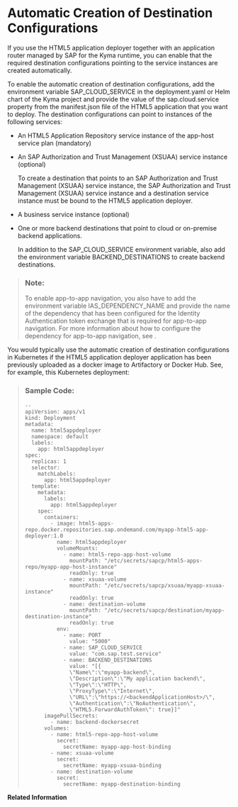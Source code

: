 <!-- loiobe0acbfdd48d4678b8b4d81f708c373b -->

# Automatic Creation of Destination Configurations

If you use the HTML5 application deployer together with an application router managed by SAP for the Kyma runtime, you can enable that the required destination configurations pointing to the service instances are created automatically.

To enable the automatic creation of destination configurations, add the environment variable SAP\_CLOUD\_SERVICE in the deployment.yaml or Helm chart of the Kyma project and provide the value of the sap.cloud.service property from the manifest.json file of the HTML5 application that you want to deploy. The destination configurations can point to instances of the following services:

-   An HTML5 Application Repository service instance of the app-host service plan \(mandatory\)

-   An SAP Authorization and Trust Management \(XSUAA\) service instance \(optional\)

    To create a destination that points to an SAP Authorization and Trust Management \(XSUAA\) service instance, the SAP Authorization and Trust Management \(XSUAA\) service instance and a destination service instance must be bound to the HTML5 application deployer.

-   A business service instance \(optional\)

-   One or more backend destinations that point to cloud or on-premise backend applications.

    In addition to the SAP\_CLOUD\_SERVICE environment variable, also add the environment variable BACKEND\_DESTINATIONS to create backend destinations.


> ### Note:  
> To enable app-to-app navigation, you also have to add the environment variable IAS\_DEPENDENCY\_NAME and provide the name of the dependency that has been configured for the Identity Authentication token exchange that is required for app-to-app navigation. For more information about how to configure the dependency for app-to-app navigation, see  <?sap-ot O2O class="- topic/xref " href="9675b64bc8014f4282e49d0cd8ce60fa.xml" text="" desc="" xtrc="xref:1" xtrf="file:/home/builder/src/dita-all/jjq1673438782153/loio2080d0faf9d84ce6aa14caa4caa32935_en-US/src/content/localization/en-us/be0acbfdd48d4678b8b4d81f708c373b.xml" output-class="" outputTopicFile="file:/home/builder/tp.net.sf.dita-ot/2.3/plugins/com.elovirta.dita.markdown_1.3.0/xsl/dita2markdownImpl.xsl" ?> .

You would typically use the automatic creation of destination configurations in Kubernetes if the HTML5 application deployer application has been previously uploaded as a docker image to Artifactory or Docker Hub. See, for example, this Kubernetes deployment:

> ### Sample Code:  
> ```
> --
> apiVersion: apps/v1
> kind: Deployment
> metadata:
>   name: html5appdeployer
>   namespace: default
>   labels:
>     app: html5appdeployer
> spec:
>   replicas: 1
>   selector:
>     matchLabels:
>       app: html5appdeployer
>   template:
>     metadata:
>       labels:
>         app: html5appdeployer
>     spec:
>       containers:
>         - image: html5-apps-repo.docker.repositories.sap.ondemand.com/myapp-html5-app-deployer:1.0
>           name: html5appdeployer
>           volumeMounts:
>             - name: html5-repo-app-host-volume
>               mountPath: "/etc/secrets/sapcp/html5-apps-repo/myapp-app-host-instance"
>               readOnly: true
>             - name: xsuaa-volume
>               mountPath: "/etc/secrets/sapcp/xsuaa/myapp-xsuaa-instance"
>               readOnly: true
>             - name: destination-volume
>               mountPath: "/etc/secrets/sapcp/destination/myapp-destination-instance"
>               readOnly: true
>           env:
>             - name: PORT
>               value: "5000"
>             - name: SAP_CLOUD_SERVICE
>               value: "com.sap.test.service"
>             - name: BACKEND_DESTINATIONS
>               value: "[{
>               \"Name\":\"myapp-backend\",
>               \"Description\":\"My application backend\",
>               \"Type\":\"HTTP\",
>               \"ProxyType\":\"Internet\",
>               \"URL\":\"https://<backendApplicationHost>/\",
>               \"Authentication\":\"NoAuthentication\",
>               \"HTML5.ForwardAuthToken\": true}]"
>       imagePullSecrets:
>         - name: backend-dockersecret
>       volumes:
>         - name: html5-repo-app-host-volume
>           secret:
>             secretName: myapp-app-host-binding
>         - name: xsuaa-volume
>           secret:
>             secretName: myapp-xsuaa-binding
>         - name: destination-volume
>           secret:
>             secretName: myapp-destination-binding
> ```

**Related Information**  


 <?sap-ot O2O class="- topic/link " href="9675b64bc8014f4282e49d0cd8ce60fa.xml" text="" desc="" xtrc="link:1" xtrf="file:/home/builder/src/dita-all/jjq1673438782153/loio2080d0faf9d84ce6aa14caa4caa32935_en-US/src/content/localization/en-us/be0acbfdd48d4678b8b4d81f708c373b.xml" output-class="" outputTopicFile="file:/home/builder/tp.net.sf.dita-ot/2.3/plugins/com.elovirta.dita.markdown_1.3.0/xsl/dita2markdownImpl.xsl" ?> 

